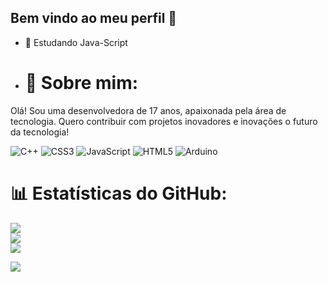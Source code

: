 ## Bem vindo ao meu perfil 👋

- 🌱 Estudando Java-Script

- # 💫 Sobre mim:
Olá! Sou uma desenvolvedora de 17 anos, apaixonada pela área de tecnologia. Quero contribuir com projetos inovadores e inovações o futuro da tecnologia!

![C++](https://img.shields.io/badge/c++-%2300599C.svg?style=for-the-badge&logo=c%2B%2B&logoColor=white) ![CSS3](https://img.shields.io/badge/css3-%231572B6.svg?style=for-the-badge&logo=css3&logoColor=white) ![JavaScript](https://img.shields.io/badge/javascript-%23323330.svg?style=for-the-badge&logo=javascript&logoColor=%23F7DF1E) ![HTML5](https://img.shields.io/badge/html5-%23E34F26.svg?style=for-the-badge&logo=html5&logoColor=white) ![Arduino](https://img.shields.io/badge/-Arduino-00979D?style=for-the-badge&logo=Arduino&logoColor=white)

# 📊 Estatísticas do GitHub:
![](https://github-readme-stats.vercel.app/api?username=leticia-amorim-barbosa&theme=radical&hide_border=false&include_all_commits=false&count_private=false)<br/>
![](https://github-readme-streak-stats.herokuapp.com/?user=leticia-amorim-barbosa&theme=radical&hide_border=false)<br/>
![](https://github-readme-stats.vercel.app/api/top-langs/?username=leticia-amorim-barbosa&theme=radical&hide_border=false&include_all_commits=false&count_private=false&layout=compact)

![](https://quotes-github-readme.vercel.app/api?type=horizontal&theme=radical)
